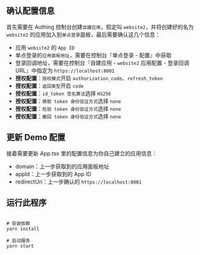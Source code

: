 ## 确认配置信息

首先需要在 Authing 控制台创建`自建应用`，假定叫 `website2`，并将创建好的名为 `website2` 的应用加入到`单点登录`面板，最后需要确认这几个信息：

- 应用 `website2` 的 `App ID`
- 单点登录的`应用面板地址`，需要在控制台『单点登录 - 配置』中获取
- 登录回调地址，需要在控制台『自建应用 - `website2` 应用配置 - 登录回调 URL』中指定为 `https://localhost:8001`
- **授权配置**：`授权模式`开启 `authorization_code`、`refresh_token`
- **授权配置**：`返回类型`开启 `code`
- **授权配置**：`id_token 签名算法`选择 `HS256`
- **授权配置**：`换取 token 身份验证方式`选择 `none`
- **授权配置**：`检验 token 身份验证方式`选择 `none`
- **授权配置**：`撤回 token 身份验证方式`选择 `none`

## 更新 Demo 配置

接着需要更新 App.tsx 里的配置信息为你自己建立的应用信息：

- domain：上一步获取到的应用面板地址
- appId：上一步获取到的 App ID
- redirectUri：上一步确认的 `https://localhost:8001`

## 运行此程序

``` shell

# 安装依赖
yarn install

# 启动服务
yarn start
```
